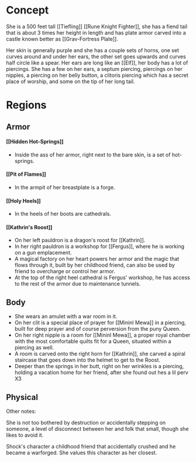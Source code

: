 # Concept

She is a 500 feet tall [[Tiefling]] [[Rune Knight Fighter]], she has a fiend tail that is about 3 times her height in length and has plate armor carved into a castle known better as [[Grav-Fortress Plate]].

Her skin is generally purple and she has a couple sets of horns, one set curves around and under her ears, the other set goes upwards and curves half circle like a spear. Her ears are long like an [[Elf]], her body has a lot of piercings. She has a few on her ears, a septum piercing, piercings on her nipples, a piercing on her belly button, a clitoris piercing which has a secret place of worship, and some on the tip of her long tail.


# Regions
## Armor
#### [[Hidden Hot-Springs]]
- Inside the ass of her armor, right next to the bare skin, is a set of hot-springs.
#### [[Pit of Flames]]
- In the armpit of her breastplate is a forge.
#### [[Holy Heels]]
- In the heels of her boots are cathedrals.
#### [[Kathrin's Roost]]
- On her left pauldron is a dragon's roost for [[Kathrin]].
- In her right pauldron is a workshop for [[Fergus]], where he is working on a gun emplacement.
- A magical factory on her heart powers her armor and the magic that flows through it, built by her childhood friend, can also be used by friend to overcharge or control her armor.
- At the top of the right heel cathedral is Fergus' workshop, he has access to the rest of the armor due to maintenance tunnels.
## Body
- She wears an amulet with a war room in it.
- On her clit is a special place of prayer for [[Mininl Mewa]] in a piercing, built for deep prayer and of course perversion from the puny Queen.
- On her right nipple is a room for [[Mininl Mewa]], a proper royal chamber with the most comfortable quilts fit for a Queen, situated within a piercing as well.
- A room is carved onto the right horn for [[Kathrin]], she carved a spiral staircase that goes down into the helmet to get to the Roost.
- Deeper than the springs in her butt, right on her wrinkles is a piercing, holding a vacation home for her friend, after she found out hes a lil perv X3

## Physical













Other notes:

She is not too bothered by destruction or accidentally stepping on someone, a level of disconnect between her and folk that small, though she likes
to avoid it.

Shock's character a childhood friend that accidentally crushed and he became a warforged. She values this character as her closest.